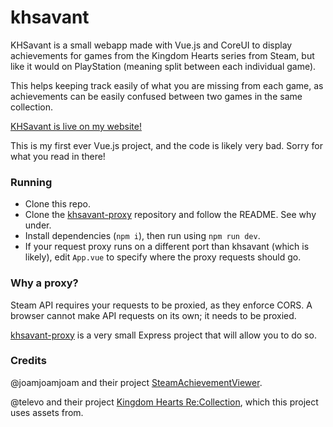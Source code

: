 # khsavant

KHSavant is a small webapp made with Vue.js and CoreUI to display achievements for games from the Kingdom Hearts series from Steam, but like it would on PlayStation (meaning split between each individual game).

This helps keeping track easily of what you are missing from each game, as achievements can be easily confused between two games in the same collection.

[KHSavant is live on my website!](https://blobdash.fr/khsavant/)

This is my first ever Vue.js project, and the code is likely very bad. Sorry for what you read in there!

### Running

* Clone this repo.
* Clone the [khsavant-proxy](https://github.com/FruityEnLoops/khsavant-proxy) repository and follow the README. See why under.
* Install dependencies (`npm i`), then run using `npm run dev`.
* If your request proxy runs on a different port than khsavant (which is likely), edit `App.vue` to specify where the proxy requests should go.

### Why a proxy?

Steam API requires your requests to be proxied, as they enforce CORS. A browser cannot make API requests on its own; it needs to be proxied.

[khsavant-proxy](https://github.com/FruityEnLoops/khsavant-proxy) is a very small Express project that will allow you to do so.

### Credits

@joamjoamjoam and their project [SteamAchievementViewer](https://github.com/joamjoamjoam/SteamAchievementViewer).

@televo and their project [Kingdom Hearts Re:Collection](https://github.com/Televo/kingdom-hearts-recollection), which this project uses assets from.
